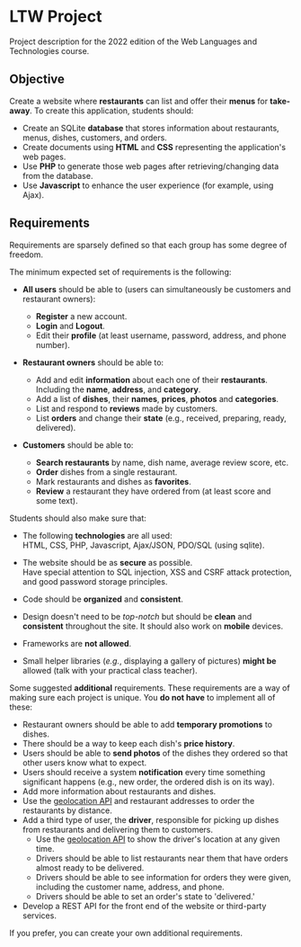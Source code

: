 # LTW Project

Project description for the 2022 edition of the Web Languages and Technologies course.

## Objective

Create a website where **restaurants** can list and offer their **menus** for **take-away**. To create this application, students should:

- Create an SQLite **database** that stores information about restaurants, menus, dishes, customers, and orders.
- Create documents using **HTML** and **CSS** representing the application's web pages.
- Use **PHP** to generate those web pages after retrieving/changing data from the database.
- Use **Javascript** to enhance the user experience (for example, using Ajax).

## Requirements

Requirements are sparsely defined so that each group has some degree of freedom.

The minimum expected set of requirements is the following:

- **All users** should be able to (users can simultaneously be customers and restaurant owners):
  - **Register** a new account.
  - **Login** and **Logout**.
  - Edit their **profile** (at least username, password, address, and phone number).

- **Restaurant owners** should be able to:
  - Add and edit **information** about each one of their **restaurants**. Including the **name**, **address**, and **category**.
  - Add a list of **dishes**, their **names**, **prices**, **photos** and **categories**.
  - List and respond to **reviews** made by customers.
  - List **orders** and change their **state** (e.g., received, preparing, ready, delivered).

- **Customers** should be able to:
  - **Search restaurants** by name, dish name, average review score, etc.
  - **Order** dishes from a single restaurant.
  - Mark restaurants and dishes as **favorites**.
  - **Review** a restaurant they have ordered from (at least score and some text).

Students should also make sure that:

- The following **technologies** are all used:\
  HTML, CSS, PHP, Javascript, Ajax/JSON, PDO/SQL (using sqlite).

- The website should be as **secure** as possible.\
  Have special attention to SQL injection, XSS and CSRF attack protection, and good password storage principles.

- Code should be **organized** and **consistent**.

- Design doesn't need to be *top-notch* but should be **clean** and **consistent** throughout the site. It should also work on **mobile** devices.

- Frameworks are **not allowed**.

- Small helper libraries (*e.g.*, displaying a gallery of pictures) **might be** allowed (talk with your practical class teacher).

Some suggested **additional** requirements. These requirements are a way of making sure each project is unique. You **do not have** to implement all of these:

- Restaurant owners should be able to add **temporary promotions** to dishes.
- There should be a way to keep each dish's **price history**.
- Users should be able to **send photos** of the dishes they ordered so that other users know what to expect.
- Users should receive a system **notification** every time something significant happens (e.g., new order, the ordered dish is on its way).
- Add more information about restaurants and dishes.
- Use the [geolocation API](https://developer.mozilla.org/en-US/docs/Web/API/Geolocation_API) and restaurant addresses to order the restaurants by distance.
- Add a third type of user, the **driver**, responsible for picking up dishes from restaurants and delivering them to customers.
  - Use the [geolocation API](https://developer.mozilla.org/en-US/docs/Web/API/Geolocation_API) to show the driver's location at any given time.
  - Drivers should be able to list restaurants near them that have orders almost ready to be delivered.
  - Drivers should be able to see information for orders they were given, including the customer name, address, and phone.
  - Drivers should be able to set an order's state to 'delivered.'
- Develop a REST API for the front end of the website or third-party services.

If you prefer, you can create your own additional requirements.
